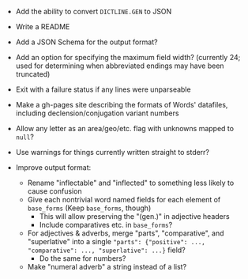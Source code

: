 - Add the ability to convert `DICTLINE.GEN` to JSON
- Write a README
- Add a JSON Schema for the output format?
- Add an option for specifying the maximum field width? (currently 24; used for
  determining when abbreviated endings may have been truncated)
- Exit with a failure status if any lines were unparseable
- Make a gh-pages site describing the formats of Words' datafiles, including
  declension/conjugation variant numbers
- Allow any letter as an area/geo/etc. flag with unknowns mapped to `null`?
- Use warnings for things currently written straight to stderr?

- Improve output format:
    - Rename "inflectable" and "inflected" to something less likely to cause
      confusion
    - Give each nontrivial word named fields for each element of `base_forms`
      (Keep `base_forms`, though)
        - This will allow preserving the "(gen.)" in adjective headers
        - Include comparatives etc. in `base_forms`?
    - For adjectives & adverbs, merge "parts", "comparative", and "superlative"
      into a single `"parts": {"positive": ..., "comparative": ...,
      "superlative": ...}` field?
        - Do the same for numbers?
    - Make "numeral adverb" a string instead of a list?
